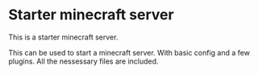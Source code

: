 # Starter minecraft server

This is a starter minecraft server.

This can be used to start a minecraft server. With basic config and a few plugins.
All the nessessary files are included.
